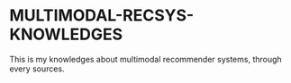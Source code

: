 # MULTIMODAL-RECSYS-KNOWLEDGES
This is my knowledges about multimodal recommender systems, through every sources.
